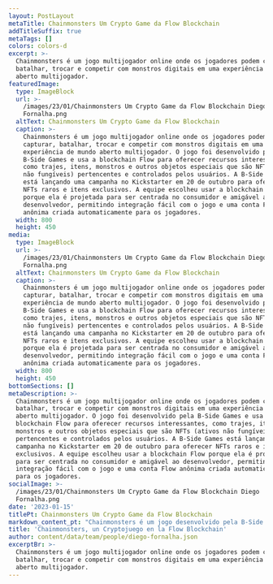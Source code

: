 ```yaml
---
layout: PostLayout
metaTitle: Chainmonsters Um Crypto Game da Flow Blockchain
addTitleSuffix: true
metaTags: []
colors: colors-d
excerpt: >-
  Chainmonsters é um jogo multijogador online onde os jogadores podem capturar,
  batalhar, trocar e competir com monstros digitais em uma experiência de mundo
  aberto multijogador. 
featuredImage:
  type: ImageBlock
  url: >-
    /images/23/01/Chainmonsters Um Crypto Game da Flow Blockchain Diego
    Fornalha.png
  altText: Chainmonsters Um Crypto Game da Flow Blockchain
  caption: >-
    Chainmonsters é um jogo multijogador online onde os jogadores podem
    capturar, batalhar, trocar e competir com monstros digitais em uma
    experiência de mundo aberto multijogador. O jogo foi desenvolvido pela
    B-Side Games e usa a blockchain Flow para oferecer recursos interessantes,
    como trajes, itens, monstros e outros objetos especiais que são NFTs (ativos
    não fungíveis) pertencentes e controlados pelos usuários. A B-Side Games
    está lançando uma campanha no Kickstarter em 20 de outubro para oferecer
    NFTs raros e itens exclusivos. A equipe escolheu usar a blockchain Flow
    porque ela é projetada para ser centrada no consumidor e amigável ao
    desenvolvedor, permitindo integração fácil com o jogo e uma conta Flow
    anônima criada automaticamente para os jogadores.
  width: 800
  height: 450
media:
  type: ImageBlock
  url: >-
    /images/23/01/Chainmonsters Um Crypto Game da Flow Blockchain Diego
    Fornalha.png
  altText: Chainmonsters Um Crypto Game da Flow Blockchain
  caption: >-
    Chainmonsters é um jogo multijogador online onde os jogadores podem
    capturar, batalhar, trocar e competir com monstros digitais em uma
    experiência de mundo aberto multijogador. O jogo foi desenvolvido pela
    B-Side Games e usa a blockchain Flow para oferecer recursos interessantes,
    como trajes, itens, monstros e outros objetos especiais que são NFTs (ativos
    não fungíveis) pertencentes e controlados pelos usuários. A B-Side Games
    está lançando uma campanha no Kickstarter em 20 de outubro para oferecer
    NFTs raros e itens exclusivos. A equipe escolheu usar a blockchain Flow
    porque ela é projetada para ser centrada no consumidor e amigável ao
    desenvolvedor, permitindo integração fácil com o jogo e uma conta Flow
    anônima criada automaticamente para os jogadores.
  width: 800
  height: 450
bottomSections: []
metaDescription: >-
  Chainmonsters é um jogo multijogador online onde os jogadores podem capturar,
  batalhar, trocar e competir com monstros digitais em uma experiência de mundo
  aberto multijogador. O jogo foi desenvolvido pela B-Side Games e usa a
  blockchain Flow para oferecer recursos interessantes, como trajes, itens,
  monstros e outros objetos especiais que são NFTs (ativos não fungíveis)
  pertencentes e controlados pelos usuários. A B-Side Games está lançando uma
  campanha no Kickstarter em 20 de outubro para oferecer NFTs raros e itens
  exclusivos. A equipe escolheu usar a blockchain Flow porque ela é projetada
  para ser centrada no consumidor e amigável ao desenvolvedor, permitindo
  integração fácil com o jogo e uma conta Flow anônima criada automaticamente
  para os jogadores.
socialImage: >-
  /images/23/01/Chainmonsters Um Crypto Game da Flow Blockchain Diego
  Fornalha.png
date: '2023-01-15'
titlePt: Chainmonsters Um Crypto Game da Flow Blockchain
markdown_content_pt: "Chainmonsters é um jogo desenvolvido pela B-Side Games. Um novo e emocionante jogo multiplayer e multiplataforma online, onde você captura, batalha, troca e compete com monstros digitais em uma experiência massiva de mundo aberto. O jogo está em desenvolvimento há mais de 3 anos e combina uma excelente experiência de jogo tradicional com recursos interessantes possibilitados pela integração com a Flow. Trajes, itens, monstros e muitos outros objetos especiais do jogo são todos NFTs pertencentes e controlados pelos usuários.\n\n**Lançamento**\n\nOs participantes tiveram a chance de reservar NFTs super raros e itens exclusivos, incluindo oportunidades de pegar a primeira edição cunhada de cada Chainmon (monstro) no jogo (por exemplo, número de série #1).\n\n![https://assets-global.website-files.com/618c953e65cc2ba3f44d1a02/62f3a4e9df914547331f76de\\_5f87dbe7fa21cbdcbd5ca760\\_j0Hx0IFmCDFRozgGRA0vT6YKYo2IPSxOLPGIQRWhQcZ6-skht9Sly\\_SjUBesxbIsNxuoZaYj55FNhZHOo465-uwsR-SSkj4djkSV0UHatoGzwjXbACNPFShjjYk-5r3Y6562g7T8.png](https://assets-global.website-files.com/618c953e65cc2ba3f44d1a02/62f3a4e9df914547331f76de_5f87dbe7fa21cbdcbd5ca760_j0Hx0IFmCDFRozgGRA0vT6YKYo2IPSxOLPGIQRWhQcZ6-skht9Sly_SjUBesxbIsNxuoZaYj55FNhZHOo465-uwsR-SSkj4djkSV0UHatoGzwjXbACNPFShjjYk-5r3Y6562g7T8.png)\n\nFlow é construída através de novas tecnologias para a próxima geração de aplicativos, jogos e ativos digitais que os alimentam. Os principais princípios de design que orientam o Flow são princípios centrados no consumidor e amigáveis ao desenvolvedor que tornaram essa rede blockchain altamente volátil a um ecossistema ideal para grandes marcas globais como NBA, UFC, Ubisoft, Dr. Seuss e Warner Music Group.\n\nO ecossistema Flow foi desenvolvido pelo programa *Flow Alpha* há quase um ano. O design centrado no consumidor permite a criação de experiências de integração perfeitas que permitirão aos Chainmonsters penetrar no mercado de massa com mais facilidade, em comparação com outros jogos lançados até o momento.\n\nQuando um usuário inicia nosso jogo, ele pode começar a jogar imediatamente, sem precisar de nenhum conhecimento sobre. Eles têm uma conta anônima criada em segundo plano e, uma vez que decidam continuar jogando e assumir total responsabilidade por seus ativos digitais ganhos, podem reivindicar o controle total de sua conta sem problemas. Isso é feito facilmente, sem excesso de engenharia, graças ao suporte multi sig que o Flow oferece por padrão. Sempre foi importante para nós encontrar o equilíbrio certo entre facilidade de acesso, jogabilidade altamente envolvente e propriedade de ativos digitais descentralizada.\n\n**Qual é a proposta do time?**\n\nA equipe passou mais de 3 anos construindo e projetando cada detalhe deste jogo. Até o momento da escrita desse artigo, já foi desenvolvido cerca de 70% de roadmap, já estando prontas as mecânicas de jogo, criamos parcerias de longo prazo e projetamos nossa visão de como uma verdadeira economia voltada para o jogador deve ser em grande escala. O projeto não é como os tipicamente desenvolvidos e o Kickstarter já foi lançado. Chainmonsters será um dos primeiros jogos MMORPG (multiplayer massivos multiplataforma) habilitados para blockchain em uma transição para a Web2.\n\n**Jogabilidade e NFTs**\n\nOs jogadores estão embarcando em uma jornada épica enquanto estão conectados a essa rede o tempo inteiro. Cada Chainmon, item e ativo digital vive e respira no Flow.\n\nNo jogo, você pode capturar um total de 135 Chainmons únicos, mas nem todos são criados iguais. Valores individuais como estatísticas, características e mutações definem a força de seus monstros! Além disso, cada Chainmon se distingue pelos números de série, determinados pela ordem de captura pelos jogadores globalmente, e vem em 3 variações visuais diferentes:\n\n*   Normal\n*   Sombra\n*   Cristal\n\nA variação do Cristal esteve disponível apenas durante a campanha do Kickstarter e se diferencia por meio de um efeito visual único e exclusivo. Haverá apenas 600 Crystal Chainmons no total em todo o jogo, tornando-os altamente procurados por raros NFTs colecionáveis.\n\nRoupas, cosméticos e até mesmo itens são tokenizados - então pegar, por exemplo, uma concha na praia concede a você um token completo que pode ser anexado aos seus Chainmons ou trocado com outros jogadores.\n\nDurante o desenvolvimento, para agradecer aos primeiros *testers*, foi concedido a cada um dos jogadores Alpha um passe de pré-temporada gratuitamente, o que permite que você obtenha alguns itens adicionais, cosméticos e objetos especiais com a marca exclusiva de pré-temporada. Normalmente, uma única temporada no jogo dura entre 90 e 120 dias e oferece conteúdo exclusivo exclusivo para essa temporada.\n\n![https://assets-global.website-files.com/618c953e65cc2ba3f44d1a02/62f3a4e9df914582341f76dc\\_5f87dbfc96a9c7ac40bbb643\\_hFDL1m2mN1\\_0vPeMNMjjeeDNbTTRv\\_ytHkwJvcBaA1fRm2jgxOJGwFVz6aoa-P4qOVgDsKrpnGHhEhfbCm5RZSnoEbMIKzuIKwMWqv9R1rAub0LC0hBMhgIAr-Z6tskRKQf3\\_01V.png](https://assets-global.website-files.com/618c953e65cc2ba3f44d1a02/62f3a4e9df914582341f76dc_5f87dbfc96a9c7ac40bbb643_hFDL1m2mN1_0vPeMNMjjeeDNbTTRv_ytHkwJvcBaA1fRm2jgxOJGwFVz6aoa-P4qOVgDsKrpnGHhEhfbCm5RZSnoEbMIKzuIKwMWqv9R1rAub0LC0hBMhgIAr-Z6tskRKQf3_01V.png)\n\nA pré-venda dos NFTs exclusivos\_ serviam como recompensa pelo apoio inicial.\n\nA ordem de cunhagem dos NFTs começará em ordem decrescente do valor da camada apoiada. Os apoiadores de níveis mais altos terão a chance de receber NFTs em baixa quantidade.\n\nAbaixo, você encontrará níveis em destaque da campanha de financiamento coletivo oferecendo NFTs exclusivos como parte do pacote.\n\n**Alfa Digital - Doação de 20 EUR**\n\n*   Acesso Alfa\n\n*   Papel de parede digital\n\n*   Seu nome nos créditos do jogo\n\n**Fundador - Doação de 350 EUR**\n\n*   Crystal starter Chainmon (fornecimento total máximo de 600)\n\n*   Estátua do Clube do Fundador\n\nOs\\* Crystal\\* *Chainmons* estão profundamente conectados à história do jogo, mas não têm nenhuma vantagem de quebrar o jogo. Em vez disso, eles são colecionáveis super raros - apenas 600 existirão! - e tem um efeito visual único que os diferencia de todos os outros!\n\n**Agente Especial - Doação de 1500 EUR**\n\n*   Assuma o controle de um NPC no jogo (fornecimento total máximo de 30)\n\n*   Todos os 3 Chainmons iniciais de cristal\n\nO proprietário do NFT pode personalizar tanto a aparência quanto o esquadrão de um NPC inimigo a qualquer momento. Esses \"Agentes Especiais\" estão estrategicamente colocados no mundo e pretendem ser um desafio especial para os jogadores. Manter a propriedade deste NFT concede a você acesso a uma roupa exclusiva que você pode exibir para outros jogadores.\n\n**Supervisor - Doação de 2500 EUR**\n\n*   Torne-se um líder de QG (fornecimento total máximo de 8)\n\n*   Agente especial incluído\n\nVocê pode literalmente possuir um dos únicos 8 HQs em todo o jogo e se tornar o maior desafio para todos os outros jogadores que tentam progredir na história do jogo. Cada QG tem um líder e você pode se tornar um deles. Este NPC especial assume a aparência do proprietário (a sua escolha de avatar) e concede uma roupa e título exclusivos temporários no jogo para quem possuir este NFT em sua conta (não tem preço!).\n\nOs proprietários anteriores desta HQ estão listados em suas paredes para serem lembrados para sempre. Quer ser o proprietário fundador de uma HQ? Não perca esta chance única na vida!\n\n**Designer Chainmon - Doação de 5000 EUR**\n\n*   Ajude-nos a criar um novo Chainmon (esta recompensa só pode ser adquirida um total de 5 vezes!)\n\n*   Receba o primeiro NFT de seu tipo, incluindo todas as variantes em sua conta (primeira edição e serial nº 1!)\n\nEnvie-nos ideias ou esboços e trabalhe com nossa equipe para dar vida a ele! Você também recebe o primeiro de seu tipo, incluindo todas as variações em sua equipe!\n\nOs 100 principais contribuidores receberão um Token de Fundador especial exclusivo para esta campanha que será lançado na conta do colaborador. Apenas 250 deles existem e os 150 restantes serão distribuídos por meio de competições, concursos e torneios.\n\n**Símbolo do Fundador**\n\n*   Este token concede ao proprietário um aumento permanente de XP de 2,5% para o nível do jogador, passe de temporada e Chainmons\n*   Apenas um token de fundador pode estar ativo por jogador\n*   Ele escala com todos os outros modificadores de XP, por exemplo, aumentos de XP baseados em eventos\n*   Coloca um emblema em seu perfil que prova a todos que você é um dos nossos primeiros apoiadores\n*   Não empilháveis\n\nCertifique-se de entrar no servidor da comunidade no [Discord](https://discord.gg/rWnB4fM) para conversar com outros jogadores e manter-se atualizado com nossa programação de lançamento!\n\n![](https://assets-global.website-files.com/618c953e65cc2ba3f44d1a02/62f3a4e8df9145325f1f76d1_5f87dbc0f52d302541d824a2_P6Hu-Ol-_RZgQIFOKDrn_aZ4m3ooKJX0JbfbmIjvkHS13BzLd-uSiHjVj1HKuQrMXTfYeccyDJcG5gyajLpp72t7se0EW4p_7UryrdMpJucRV3JC_Oa1-qSn9WF0ey4yOfse064Z.png)\n\n### **Alpha e Demo**\n\nExclusivamente para os patrocinadores, foi criada uma impressionante demonstração com modo multiplayer mostrando nossa tecnologia e mecânica de jogo antes do lançamento do jogo na fase Alpha. Agora, na fase da demo, o jogo já está aberto ao público.\n\nPara testar o jogo através do acesso antecipado, crie uma conta na [Steam](https://store.steampowered.com/app/815490/Chainmonsters/).\n\n[**Inscrição no newsletter do jogo**](http://eepurl.com/gN8sAP)\n\nArtigo corrigido por [Renan Lemos](https://www.instagram.com/renaodigital/) e idealizado por [Diego Fornalha](https://flow.coflow.com.br/blog/como-a-rede-blockchain-flow-funciona/?utm_source=linkedin\\&utm_medium=direct\\&utm_campaign=renao_advocate\\&utm_id=renao_coflow).\n"
title: 'Chainmonsters, un Cryptojuego en la Flow Blockchain'
author: content/data/team/people/diego-fornalha.json
excerptBr: >-
  Chainmonsters é um jogo multijogador online onde os jogadores podem capturar,
  batalhar, trocar e competir com monstros digitais em uma experiência de mundo
  aberto multijogador. 
---
```

